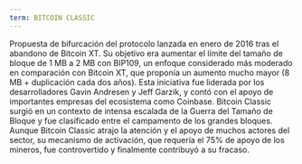 ```yaml
---
term: BITCOIN CLASSIC
---
```


Propuesta de bifurcación del protocolo lanzada en enero de 2016 tras el abandono de Bitcoin XT. Su objetivo era aumentar el límite del tamaño de bloque de 1 MB a 2 MB con BIP109, un enfoque considerado más moderado en comparación con Bitcoin XT, que proponía un aumento mucho mayor (8 MB + duplicación cada dos años). Esta iniciativa fue liderada por los desarrolladores Gavin Andresen y Jeff Garzik, y contó con el apoyo de importantes empresas del ecosistema como Coinbase. Bitcoin Classic surgió en un contexto de intensa escalada de la Guerra del Tamaño de Bloque y fue clasificado entre el campamento de los grandes bloques. Aunque Bitcoin Classic atrajo la atención y el apoyo de muchos actores del sector, su mecanismo de activación, que requería el 75% de apoyo de los mineros, fue controvertido y finalmente contribuyó a su fracaso.